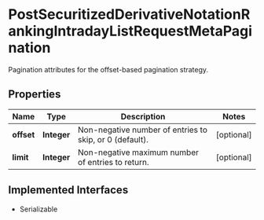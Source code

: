 

# PostSecuritizedDerivativeNotationRankingIntradayListRequestMetaPagination

Pagination attributes for the offset-based pagination strategy.

## Properties

Name | Type | Description | Notes
------------ | ------------- | ------------- | -------------
**offset** | **Integer** | Non-negative number of entries to skip, or 0 (default). |  [optional]
**limit** | **Integer** | Non-negative maximum number of entries to return. |  [optional]


## Implemented Interfaces

* Serializable


